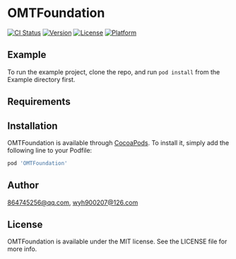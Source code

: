 # OMTFoundation

[![CI Status](https://img.shields.io/travis/864745256@qq.com/OMTFoundation.svg?style=flat)](https://travis-ci.org/864745256@qq.com/OMTFoundation)
[![Version](https://img.shields.io/cocoapods/v/OMTFoundation.svg?style=flat)](https://cocoapods.org/pods/OMTFoundation)
[![License](https://img.shields.io/cocoapods/l/OMTFoundation.svg?style=flat)](https://cocoapods.org/pods/OMTFoundation)
[![Platform](https://img.shields.io/cocoapods/p/OMTFoundation.svg?style=flat)](https://cocoapods.org/pods/OMTFoundation)

## Example

To run the example project, clone the repo, and run `pod install` from the Example directory first.

## Requirements

## Installation

OMTFoundation is available through [CocoaPods](https://cocoapods.org). To install
it, simply add the following line to your Podfile:

```ruby
pod 'OMTFoundation'
```

## Author

864745256@qq.com, wyh900207@126.com

## License

OMTFoundation is available under the MIT license. See the LICENSE file for more info.
